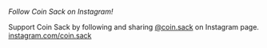 *Follow Coin Sack on Instagram!*

Support Coin Sack by following and sharing [@coin.sack](https://www.instagram.com/coin.sack/) on Instagram page.
[instagram.com/coin.sack](https://www.instagram.com/coin.sack/)